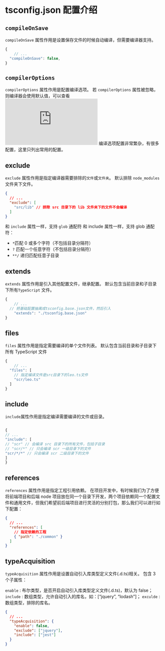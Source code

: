 # tsconfig.json 配置介绍

## `compileOnSave`

`compileOnSave` 属性作用是设置保存文件的时候自动编译，但需要编译器支持。

```ts
{
	// ...
  "compileOnSave": false,
}
```

## `compilerOptions`

`compilerOptions` 属性作用是配置编译选项。
若 `compilerOptions` 属性被忽略，则编译器会使用默认值，可以查看![官方完整的编译选项列表](https://www.typescriptlang.org/docs/handbook/compiler-options.html)
编译选项配置非常繁杂，有很多配置，这里只列出常用的配置。

## exclude

`exclude` 属性作用是指定编译器需要排除的`文件`或`文件夹`。
默认排除 `node_modules`文件夹下文件。

```json
{
  // ...
  "exclude": [
    "src/lib" // 排除 src 目录下的 lib 文件夹下的文件不会编译
  ]
}
```

和 `include` 属性一样，支持 `glob` 通配符
和 include 属性一样，支持 glob 通配符：

- `*`匹配 0 或多个字符（不包括目录分隔符）
- `?` 匹配一个任意字符（不包括目录分隔符）
- `**/` 递归匹配任意子目录

## extends

`extends` 属性作用是引入其他配置文件，继承配置。
默认包含当前目录和子目录下所有`TypeScript` 文件。

```ts
{
	// ...
  // 把基础配置抽离成tsconfig.base.json文件，然后引入
	"extends": "./tsconfig.base.json"
}

```

## files

`files` 属性作用是指定需要编译的单个文件列表。
默认包含当前目录和子目录下所有 TypeScript 文件

```ts
{
	// ...
  "files": [
    // 指定编译文件是src目录下的leo.ts文件
    "scr/leo.ts"
  ]
}
```

## include

`include`属性作用是指定编译需要编译的文件或目录。

```ts

{
// ...
"include": [
// "scr" // 会编译 src 目录下的所有文件，包括子目录
// "scr/*" // 只会编译 scr 一级目录下的文件
"scr/*/*" // 只会编译 scr 二级目录下的文件
]
}

```

## references

`references` 属性作用是指定工程引用依赖。
在项目开发中，有时候我们为了方便将前端项目和后端 node 项目放在同一个目录下开发，两个项目依赖同一个配置文件和通用文件，但我们希望前后端项目进行灵活的分别打包，那么我们可以进行如下配置：

```json
{
  // ...
  "references": [
    // 指定依赖的工程
    { "path": "./common" }
  ]
}
```

## typeAcquisition

`typeAcquisition` 属性作用是设置自动引入库类型定义文件(.d.ts)相关。
包含 3 个子属性：

`enable` : 布尔类型，是否开启自动引入库类型定义文件(.d.ts)，默认为 false；
`include` : 数组类型，允许自动引入的库名，如：[“jquery”, “lodash”]；
`exculde` : 数组类型，排除的库名。

```json
{
  // ...
  "typeAcquisition": {
    "enable": false,
    "exclude": ["jquery"],
    "include": ["jest"]
  }
}
```
